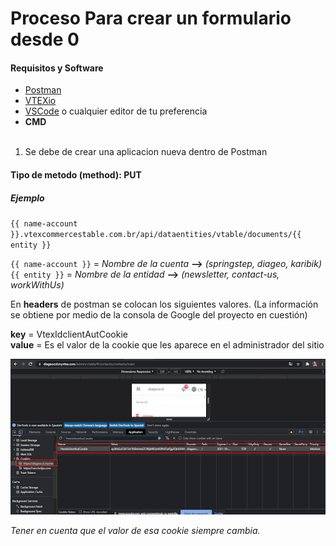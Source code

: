 # Proceso Para crear un formulario desde 0

#### Requisitos y Software

- [Postman](https://www.postman.com/downloads/?utm_source=postman-home)
- [VTEXio](https://developers.vtex.com/vtex-developer-docs/docs/welcome)
- [VSCode](https://code.visualstudio.com/) o cualquier editor de tu preferencia
- **CMD**<br /><br />

1. Se debe de crear una aplicacion nueva dentro de Postman

  #### Tipo de metodo (method): PUT

  ##### Ejemplo

  `{{ name-account }}.vtexcommercestable.com.br/api/dataentities/vtable/documents/{{ entity }}`

  `{{ name-account }}`  = _Nombre de la cuenta_ **-->** *(springstep, diageo, karibik)* <br />
  `{{ entity }}`        = _Nombre de la entidad_ **-->** *(newsletter, contact-us, workWithUs)*

  En **headers** de postman se colocan los siguientes valores. (La información se obtiene por medio de la consola de Google del proyecto en cuestión)

  **key**   = VtexIdclientAutCookie <br />
  **value** = Es el valor de la cookie que les aparece en el administrador del sitio

  ![](https://github.com/DavidTorresBrandlive/more-docs/blob/master/assets/console-api.png?raw=true)

  *Tener en cuenta que el valor de esa cookie siempre cambia.*

